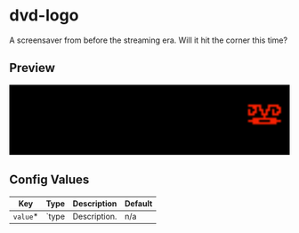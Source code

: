 # dvd-logo

A screensaver from before the streaming era. Will it hit the corner this time?

## Preview

<!-- Generate a preview GIF and store it in ./docs/render.gif -->
<img src="./docs/render.gif" width="512px"/>

## Config Values

| Key       | Type  | Description  | Default |
| --------- | ----- | ------------ | ------- |
| `value`\* | `type | Description. | n/a     |

